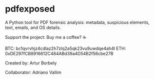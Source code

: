 # pdfexposed
A Python tool for PDF forensic analysis: metadata, suspicious elements, text, emails, and OS details.


Support the project: Buy me a coffee? ☕

BTC: bc1qvrvhjz4cdlaz2h7zlq2a5qk23vu9uwdqe4ah4l
ETH: 0xDE297fCB8916612C484ABd39a4D54B2f56cbe27B


Created by:
Artur Borbely

Collaborator:
Adriano Vallim
